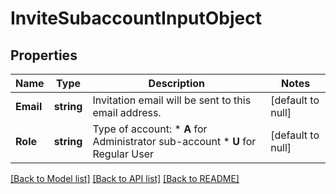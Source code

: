 # InviteSubaccountInputObject

## Properties
Name | Type | Description | Notes
------------ | ------------- | ------------- | -------------
**Email** | **string** | Invitation email will be sent to this email address. | [default to null]
**Role** | **string** | Type of account: *   **A** for Administrator sub-account *   **U** for Regular User  | [default to null]

[[Back to Model list]](../README.md#documentation-for-models) [[Back to API list]](../README.md#documentation-for-api-endpoints) [[Back to README]](../README.md)


